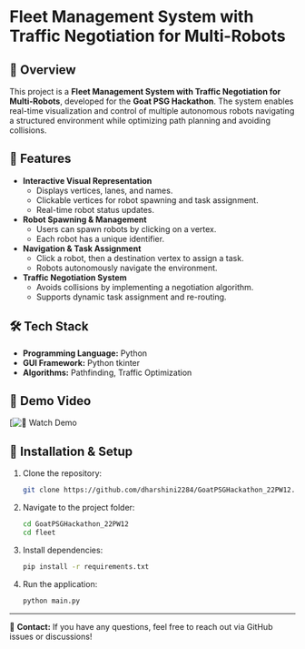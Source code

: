 # Fleet Management System with Traffic Negotiation for Multi-Robots

## 🚀 Overview
This project is a **Fleet Management System with Traffic Negotiation for Multi-Robots**, developed for the **Goat PSG Hackathon**. The system enables real-time visualization and control of multiple autonomous robots navigating a structured environment while optimizing path planning and avoiding collisions.

## 🎯 Features
- **Interactive Visual Representation**
  - Displays vertices, lanes, and names.
  - Clickable vertices for robot spawning and task assignment.
  - Real-time robot status updates.
- **Robot Spawning & Management**
  - Users can spawn robots by clicking on a vertex.
  - Each robot has a unique identifier.
- **Navigation & Task Assignment**
  - Click a robot, then a destination vertex to assign a task.
  - Robots autonomously navigate the environment.
- **Traffic Negotiation System**
  - Avoids collisions by implementing a negotiation algorithm.
  - Supports dynamic task assignment and re-routing.

## 🛠️ Tech Stack
- **Programming Language:** Python
- **GUI Framework:** Python tkinter
- **Algorithms:** Pathfinding, Traffic Optimization

## 🎥 Demo Video
[![🎥 Watch Demo]([https://drive.google.com/file/d/FILE_ID/view](https://drive.google.com/file/d/1fx-h_wmlw9_oSeaAFt1BzMWYcfhx-0j6/view?usp=sharing))
## 🔧 Installation & Setup
1. Clone the repository:
   ```sh
   git clone https://github.com/dharshini2284/GoatPSGHackathon_22PW12.git
   ```
2. Navigate to the project folder:
   ```sh
   cd GoatPSGHackathon_22PW12
   cd fleet
   ```
3. Install dependencies:
   ```sh
   pip install -r requirements.txt
   ```
4. Run the application:
   ```sh
   python main.py
   ```
---
📩 **Contact:** If you have any questions, feel free to reach out via GitHub issues or discussions!


